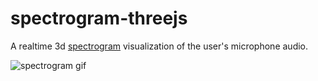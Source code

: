 # spectrogram-threejs
A realtime 3d [spectrogram](https://en.wikipedia.org/wiki/Spectrogram) visualization of the user's microphone audio.

![spectrogram gif](https://github.com/yzdbg/spectrogram-threejs/blob/master/assets/spectrogram-demo.gif?raw=true)
